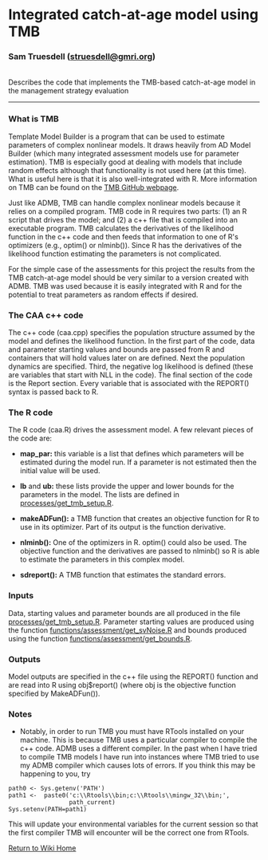 

# Integrated catch-at-age model using TMB
### Sam Truesdell (struesdell@gmri.org)

<br> Describes the code that implements the TMB-based catch-at-age model in the management strategy evaluation

***

### What is TMB
Template Model Builder is a program that can be used to estimate parameters of complex nonlinear models. It draws heavily from AD Model Builder (which many integrated assessment models use for parameter estimation). TMB is especially good at dealing with models that include random effects although that functionality is not used here (at this time). What is useful here is that it is also well-integrated with R. More information on TMB can be found on the [TMB GitHub webpage](https://github.com/kaskr/adcomp/wiki).

Just like ADMB, TMB can handle complex nonlinear models because it relies on a compiled program. TMB code in R requires two parts: (1) an R script that drives the model; and (2) a c++ file that is compiled into an executable program. TMB calculates the derivatives of the likelihood function in the c++ code and then feeds that information to one of R's optimizers (e.g., optim() or nlminb()). Since R has the derivatives of the likelihood function estimating the parameters is not complicated.

For the simple case of the assessments for this project the results from the TMB catch-at-age model should be very similar to a version created with ADMB. TMB was used because it is easily integrated with R and for the potential to treat parameters as random effects if desired.


### The CAA c++ code
The c++ code (caa.cpp) specifies the population structure assumed by the model and defines the likelihood function. In the first part of the code, data and parameter starting values and bounds are passed from R and containers that will hold values later on are defined. Next the population dynamics are specified. Third, the negative log likelihood is defined (these are variables that start with NLL in the code). The final section of the code is the Report section. Every variable that is associated with the REPORT() syntax is passed back to R.


### The R code
The R code (caa.R) drives the assessment model.  A few relevant pieces of the code are:

* **map_par:** this variable is a list that defines which parameters will be estimated during the model run. If a parameter is not estimated then the initial value will be used.

* **lb** and **ub:** these lists provide the upper and lower bounds for the parameters in the model. The lists are defined in [processes/get_tmb_setup.R](../processes/get_tmb_setup.R).

* **makeADFun():** a TMB function that creates an objective function for R to use in its optimizer. Part of its output is the function derivative.

* **nlminb():** One of the optimizers in R. optim() could also be used. The objective function and the derivatives are passed to nlminb() so R is able to estimate the parameters in this complex model.

* **sdreport():** A TMB function that estimates the standard errors.


### Inputs
Data, starting values and parameter bounds are all produced in the file [processes/get_tmb_setup.R](../processes/get_tmb_setup.R). Parameter starting values are produced using the function [functions/assessment/get_svNoise.R](../functions/assessment/get_svNoise.R) and bounds produced using the function [functions/assessment/get_bounds.R](../functions/assessment/get_bounds.R).

### Outputs
Model outputs are specified in the c++ file using the REPORT() function and are read into R using obj$report() (where obj is the objective function specified by MakeADFun()).



### Notes
* Notably, in order to run TMB you must have RTools installed on your machine. This is because TMB uses a particular compiler to compile the c++ code. ADMB uses a different compiler. In the past when I have tried to compile TMB models I have run into instances where TMB tried to use my ADMB compiler which causes lots of errors. If you think this may be happening to you, try
```
path0 <- Sys.getenv('PATH')
path1 <-  paste0('c:\\Rtools\\bin;c:\\Rtools\\mingw_32\\bin;',
                 path_current)
Sys.setenv(PATH=path1)
```
This will update your environmental variables for the current session so that the first compiler TMB will encounter will be the correct one from RTools.

[Return to Wiki Home](https://github.com/thefaylab/groundfish-MSE/wiki)
